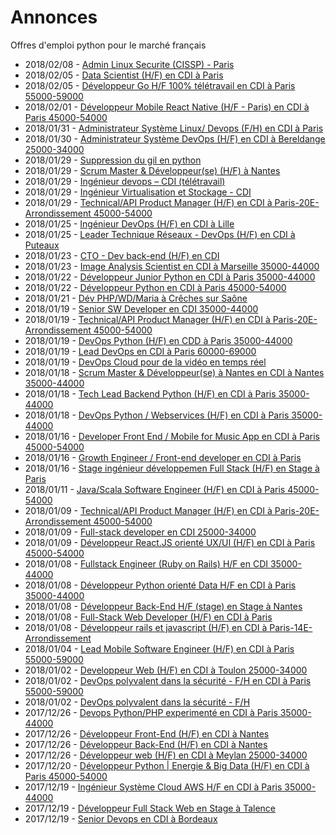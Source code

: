 # Annonces

Offres d'emploi python pour le marché français

* 2018/02/08 - [Admin Linux Securite (CISSP) - Paris](http://www.pyjobs.fr/jobs/details/6054/admin-linux-securite-cissp-paris "Admin Linux Securite (CISSP) - Paris")
* 2018/02/05 - [Data Scientist (H/F) en CDI à Paris](http://www.pyjobs.fr/jobs/details/6053/data-scientist-h-f-en-cdi-a-paris "Data Scientist (H/F) en CDI à Paris")
* 2018/02/05 - [Développeur Go H/F 100% télétravail en CDI à Paris 55000-59000](http://www.pyjobs.fr/jobs/details/6052/developpeur-go-h-f-100-teletravail-en-cdi-a-paris-55000-59000 "Développeur Go H/F 100% télétravail en CDI à Paris 55000-59000")
* 2018/02/01 - [Développeur Mobile React Native (H/F - Paris) en CDI à Paris 45000-54000](http://www.pyjobs.fr/jobs/details/6051/developpeur-mobile-react-native-h-f-paris-en-cdi-a-paris-45000-54000 "Développeur Mobile React Native (H/F - Paris) en CDI à Paris 45000-54000")
* 2018/01/31 - [Administrateur Système Linux/ Devops (F/H) en CDI à Paris](http://www.pyjobs.fr/jobs/details/6050/administrateur-systeme-linux-devops-f-h-en-cdi-a-paris "Administrateur Système Linux/ Devops (F/H) en CDI à Paris")
* 2018/01/30 - [Administrateur Système DevOps (H/F) en CDI à Bereldange 25000-34000](http://www.pyjobs.fr/jobs/details/6049/administrateur-systeme-devops-h-f-en-cdi-a-bereldange-25000-34000 "Administrateur Système DevOps (H/F) en CDI à Bereldange 25000-34000")
* 2018/01/29 - [Suppression du gil en python](http://www.pyjobs.fr/jobs/details/6048/suppression-du-gil-en-python "Suppression du gil en python")
* 2018/01/29 - [Scrum Master & Développeur(se) (H/F) à Nantes](http://www.pyjobs.fr/jobs/details/6047/scrum-master-developpeur-se-h-f-a-nantes "Scrum Master & Développeur(se) (H/F) à Nantes")
* 2018/01/29 - [Ingénieur devops – CDI (télétravail)](http://www.pyjobs.fr/jobs/details/6046/ingenieur-devops-cdi-teletravail "Ingénieur devops – CDI (télétravail)")
* 2018/01/29 - [Ingénieur Virtualisation et Stockage - CDI](http://www.pyjobs.fr/jobs/details/6044/ingenieur-virtualisation-et-stockage-cdi "Ingénieur Virtualisation et Stockage - CDI")
* 2018/01/29 - [Technical/API Product Manager (H/F) en CDI à Paris-20E-Arrondissement 45000-54000](http://www.pyjobs.fr/jobs/details/6045/technical-api-product-manager-h-f-en-cdi-a-paris-20e-arrondissement-45000-54000 "Technical/API Product Manager (H/F) en CDI à Paris-20E-Arrondissement 45000-54000")
* 2018/01/25 - [Ingénieur DevOps (H/F) en CDI à Lille](http://www.pyjobs.fr/jobs/details/6042/ingenieur-devops-h-f-en-cdi-a-lille "Ingénieur DevOps (H/F) en CDI à Lille")
* 2018/01/25 - [Leader Technique Réseaux - DevOps (H/F) en CDI à Puteaux](http://www.pyjobs.fr/jobs/details/6043/leader-technique-reseaux-devops-h-f-en-cdi-a-puteaux "Leader Technique Réseaux - DevOps (H/F) en CDI à Puteaux")
* 2018/01/23 - [CTO - Dev back-end (H/F) en CDI](http://www.pyjobs.fr/jobs/details/6041/cto-dev-back-end-h-f-en-cdi "CTO - Dev back-end (H/F) en CDI")
* 2018/01/23 - [Image Analysis Scientist en CDI à Marseille 35000-44000](http://www.pyjobs.fr/jobs/details/6040/image-analysis-scientist-en-cdi-a-marseille-35000-44000 "Image Analysis Scientist en CDI à Marseille 35000-44000")
* 2018/01/22 - [Développeur Junior Python en CDI à Paris 35000-44000](http://www.pyjobs.fr/jobs/details/6038/developpeur-junior-python-en-cdi-a-paris-35000-44000 "Développeur Junior Python en CDI à Paris 35000-44000")
* 2018/01/22 - [Développeur Python en CDI à Paris 45000-54000](http://www.pyjobs.fr/jobs/details/6039/developpeur-python-en-cdi-a-paris-45000-54000 "Développeur Python en CDI à Paris 45000-54000")
* 2018/01/21 - [Dév PHP/WD/Maria à Crêches sur Saône](http://www.pyjobs.fr/jobs/details/6037/dev-php-wd-maria-a-creches-sur-saone "Dév PHP/WD/Maria à Crêches sur Saône")
* 2018/01/19 - [Senior SW Developer en CDI 35000-44000](http://www.pyjobs.fr/jobs/details/6036/senior-sw-developer-en-cdi-35000-44000 "Senior SW Developer en CDI 35000-44000")
* 2018/01/19 - [Technical/API Product Manager (H/F) en CDI à Paris-20E-Arrondissement 45000-54000](http://www.pyjobs.fr/jobs/details/6033/technical-api-product-manager-h-f-en-cdi-a-paris-20e-arrondissement-45000-54000 "Technical/API Product Manager (H/F) en CDI à Paris-20E-Arrondissement 45000-54000")
* 2018/01/19 - [DevOps Python (H/F) en CDD à Paris 35000-44000](http://www.pyjobs.fr/jobs/details/6035/devops-python-h-f-en-cdd-a-paris-35000-44000 "DevOps Python (H/F) en CDD à Paris 35000-44000")
* 2018/01/19 - [Lead DevOps en CDI à Paris 60000-69000](http://www.pyjobs.fr/jobs/details/6034/lead-devops-en-cdi-a-paris-60000-69000 "Lead DevOps en CDI à Paris 60000-69000")
* 2018/01/19 - [DevOps Cloud pour de la vidéo en temps réel](http://www.pyjobs.fr/jobs/details/6032/devops-cloud-pour-de-la-video-en-temps-reel "DevOps Cloud pour de la vidéo en temps réel")
* 2018/01/18 - [Scrum Master & Développeur(se)  à Nantes en CDI à Nantes 35000-44000](http://www.pyjobs.fr/jobs/details/6031/scrum-master-developpeur-se-a-nantes-en-cdi-a-nantes-35000-44000 "Scrum Master & Développeur(se)  à Nantes en CDI à Nantes 35000-44000")
* 2018/01/18 - [Tech Lead Backend Python (H/F) en CDI à Paris 35000-44000](http://www.pyjobs.fr/jobs/details/6029/tech-lead-backend-python-h-f-en-cdi-a-paris-35000-44000 "Tech Lead Backend Python (H/F) en CDI à Paris 35000-44000")
* 2018/01/18 - [DevOps Python / Webservices (H/F) en CDI à Paris 35000-44000](http://www.pyjobs.fr/jobs/details/6030/devops-python-webservices-h-f-en-cdi-a-paris-35000-44000 "DevOps Python / Webservices (H/F) en CDI à Paris 35000-44000")
* 2018/01/16 - [Developer Front End / Mobile for Music App en CDI à Paris 45000-54000](http://www.pyjobs.fr/jobs/details/6028/developer-front-end-mobile-for-music-app-en-cdi-a-paris-45000-54000 "Developer Front End / Mobile for Music App en CDI à Paris 45000-54000")
* 2018/01/16 - [Growth Engineer / Front-end developer en CDI à Paris](http://www.pyjobs.fr/jobs/details/6027/growth-engineer-front-end-developer-en-cdi-a-paris "Growth Engineer / Front-end developer en CDI à Paris")
* 2018/01/16 - [Stage ingénieur développemen Full Stack (H/F) en Stage à Paris](http://www.pyjobs.fr/jobs/details/6026/stage-ingenieur-developpemen-full-stack-h-f-en-stage-a-paris "Stage ingénieur développemen Full Stack (H/F) en Stage à Paris")
* 2018/01/11 - [Java/Scala Software Engineer (H/F) en CDI à Paris 45000-54000](http://www.pyjobs.fr/jobs/details/6025/java-scala-software-engineer-h-f-en-cdi-a-paris-45000-54000 "Java/Scala Software Engineer (H/F) en CDI à Paris 45000-54000")
* 2018/01/09 - [Technical/API Product Manager (H/F) en CDI à Paris-20E-Arrondissement 45000-54000](http://www.pyjobs.fr/jobs/details/6024/technical-api-product-manager-h-f-en-cdi-a-paris-20e-arrondissement-45000-54000 "Technical/API Product Manager (H/F) en CDI à Paris-20E-Arrondissement 45000-54000")
* 2018/01/09 - [Full-stack developer en CDI 25000-34000](http://www.pyjobs.fr/jobs/details/6022/full-stack-developer-en-cdi-25000-34000 "Full-stack developer en CDI 25000-34000")
* 2018/01/09 - [Développeur React.JS orienté UX/UI (H/F) en CDI à Paris 45000-54000](http://www.pyjobs.fr/jobs/details/6023/developpeur-react-js-oriente-ux-ui-h-f-en-cdi-a-paris-45000-54000 "Développeur React.JS orienté UX/UI (H/F) en CDI à Paris 45000-54000")
* 2018/01/08 - [Fullstack Engineer (Ruby on Rails) H/F en CDI 35000-44000](http://www.pyjobs.fr/jobs/details/6018/fullstack-engineer-ruby-on-rails-h-f-en-cdi-35000-44000 "Fullstack Engineer (Ruby on Rails) H/F en CDI 35000-44000")
* 2018/01/08 - [Développeur Python orienté Data H/F en CDI à Paris 35000-44000](http://www.pyjobs.fr/jobs/details/6021/developpeur-python-oriente-data-h-f-en-cdi-a-paris-35000-44000 "Développeur Python orienté Data H/F en CDI à Paris 35000-44000")
* 2018/01/08 - [Développeur Back-End H/F (stage) en Stage à Nantes](http://www.pyjobs.fr/jobs/details/6020/developpeur-back-end-h-f-stage-en-stage-a-nantes "Développeur Back-End H/F (stage) en Stage à Nantes")
* 2018/01/08 - [Full-Stack Web Developer (H/F) en CDI à Paris](http://www.pyjobs.fr/jobs/details/6019/full-stack-web-developer-h-f-en-cdi-a-paris "Full-Stack Web Developer (H/F) en CDI à Paris")
* 2018/01/08 - [Développeur rails et javascript (H/F) en CDI à Paris-14E-Arrondissement](http://www.pyjobs.fr/jobs/details/6017/developpeur-rails-et-javascript-h-f-en-cdi-a-paris-14e-arrondissement "Développeur rails et javascript (H/F) en CDI à Paris-14E-Arrondissement")
* 2018/01/04 - [Lead Mobile Software Engineer (H/F) en CDI à Paris 55000-59000](http://www.pyjobs.fr/jobs/details/6016/lead-mobile-software-engineer-h-f-en-cdi-a-paris-55000-59000 "Lead Mobile Software Engineer (H/F) en CDI à Paris 55000-59000")
* 2018/01/02 - [Developpeur Web (H/F) en CDI à Toulon 25000-34000](http://www.pyjobs.fr/jobs/details/6014/developpeur-web-h-f-en-cdi-a-toulon-25000-34000 "Developpeur Web (H/F) en CDI à Toulon 25000-34000")
* 2018/01/02 - [DevOps polyvalent dans la sécurité - F/H en CDI à Paris 55000-59000](http://www.pyjobs.fr/jobs/details/6015/devops-polyvalent-dans-la-securite-f-h-en-cdi-a-paris-55000-59000 "DevOps polyvalent dans la sécurité - F/H en CDI à Paris 55000-59000")
* 2018/01/02 - [DevOps polyvalent dans la sécurité - F/H](http://www.pyjobs.fr/jobs/details/6013/devops-polyvalent-dans-la-securite-f-h "DevOps polyvalent dans la sécurité - F/H")
* 2017/12/26 - [Devops  Python/PHP experimenté en CDI à Paris 35000-44000](http://www.pyjobs.fr/jobs/details/6012/devops-python-php-experimente-en-cdi-a-paris-35000-44000 "Devops  Python/PHP experimenté en CDI à Paris 35000-44000")
* 2017/12/26 - [Développeur Front-End (H/F) en CDI à Nantes](http://www.pyjobs.fr/jobs/details/6010/developpeur-front-end-h-f-en-cdi-a-nantes "Développeur Front-End (H/F) en CDI à Nantes")
* 2017/12/26 - [Développeur Back-End (H/F) en CDI à Nantes](http://www.pyjobs.fr/jobs/details/6011/developpeur-back-end-h-f-en-cdi-a-nantes "Développeur Back-End (H/F) en CDI à Nantes")
* 2017/12/26 - [Développeur web (H/F) en CDI à Meylan 25000-34000](http://www.pyjobs.fr/jobs/details/6009/developpeur-web-h-f-en-cdi-a-meylan-25000-34000 "Développeur web (H/F) en CDI à Meylan 25000-34000")
* 2017/12/20 - [Développeur Python | Energie & Big Data (H/F) en CDI à Paris 45000-54000](http://www.pyjobs.fr/jobs/details/6008/developpeur-python-energie-big-data-h-f-en-cdi-a-paris-45000-54000 "Développeur Python | Energie & Big Data (H/F) en CDI à Paris 45000-54000")
* 2017/12/19 - [Ingénieur Système Cloud AWS H/F en CDI à Paris 35000-44000](http://www.pyjobs.fr/jobs/details/6007/ingenieur-systeme-cloud-aws-h-f-en-cdi-a-paris-35000-44000 "Ingénieur Système Cloud AWS H/F en CDI à Paris 35000-44000")
* 2017/12/19 - [Développeur Full Stack Web en Stage à Talence](http://www.pyjobs.fr/jobs/details/6004/developpeur-full-stack-web-en-stage-a-talence "Développeur Full Stack Web en Stage à Talence")
* 2017/12/19 - [Senior Devops en CDI à Bordeaux](http://www.pyjobs.fr/jobs/details/6006/senior-devops-en-cdi-a-bordeaux "Senior Devops en CDI à Bordeaux")

